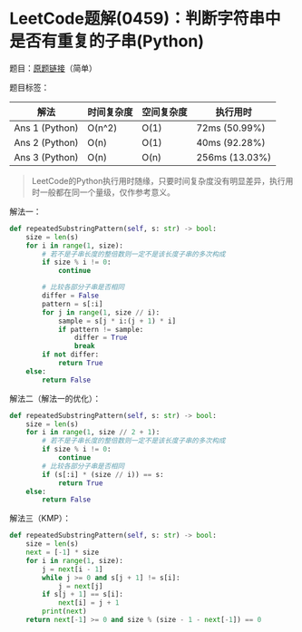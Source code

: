 # LeetCode题解(0459)：判断字符串中是否有重复的子串(Python)

题目：[原题链接](https://leetcode-cn.com/problems/repeated-substring-pattern/)（简单）

题目标签：

| 解法           | 时间复杂度 | 空间复杂度 | 执行用时       |
| -------------- | ---------- | ---------- | -------------- |
| Ans 1 (Python) | O(n^2)     | O(1)       | 72ms (50.99%)  |
| Ans 2 (Python) | O(n)       | O(1)       | 40ms (92.28%)  |
| Ans 3 (Python) | O(n)       | O(n)       | 256ms (13.03%) |

>  LeetCode的Python执行用时随缘，只要时间复杂度没有明显差异，执行用时一般都在同一个量级，仅作参考意义。

解法一：

```python
def repeatedSubstringPattern(self, s: str) -> bool:
    size = len(s)
    for i in range(1, size):
        # 若不是子串长度的整倍数则一定不是该长度子串的多次构成
        if size % i != 0:
            continue

        # 比较各部分子串是否相同
        differ = False
        pattern = s[:i]
        for j in range(1, size // i):
            sample = s[j * i:(j + 1) * i]
            if pattern != sample:
                differ = True
                break
        if not differ:
            return True
    else:
        return False
```

解法二（解法一的优化）：

```python
def repeatedSubstringPattern(self, s: str) -> bool:
    size = len(s)
    for i in range(1, size // 2 + 1):
        # 若不是子串长度的整倍数则一定不是该长度子串的多次构成
        if size % i != 0:
            continue
        # 比较各部分子串是否相同
        if (s[:i] * (size // i)) == s:
            return True
    else:
        return False
```

解法三（KMP）：

```python
def repeatedSubstringPattern(self, s: str) -> bool:
    size = len(s)
    next = [-1] * size
    for i in range(1, size):
        j = next[i - 1]
        while j >= 0 and s[j + 1] != s[i]:
            j = next[j]
        if s[j + 1] == s[i]:
            next[i] = j + 1
        print(next)
    return next[-1] >= 0 and size % (size - 1 - next[-1]) == 0
```